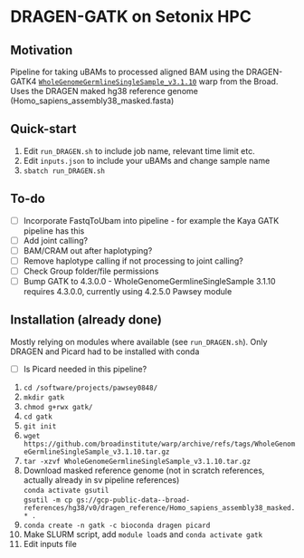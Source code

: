 # DRAGEN-GATK on Setonix HPC

## Motivation
Pipeline for taking uBAMs to processed aligned BAM using the DRAGEN-GATK4 [`WholeGenomeGermlineSingleSample_v3.1.10`](https://github.com/broadinstitute/warp/releases/tag/WholeGenomeGermlineSingleSample_v3.1.10) warp from the Broad. \
Uses the DRAGEN maked hg38 reference genome (Homo_sapiens_assembly38_masked.fasta)

## Quick-start
1. Edit `run_DRAGEN.sh` to include job name, relevant time limit etc.
2. Edit `inputs.json` to include your uBAMs and change sample name
3. `sbatch run_DRAGEN.sh`

## To-do
- [ ] Incorporate FastqToUbam into pipeline - for example the Kaya GATK pipeline has this
- [ ] Add joint calling?
- [ ] BAM/CRAM out after haplotyping?
- [ ] Remove haplotype calling if not processing to joint calling?
- [ ] Check Group folder/file permissions
- [ ] Bump GATK to 4.3.0.0 - WholeGenomeGermlineSingleSample 3.1.10 requires 4.3.0.0, currently using 4.2.5.0 Pawsey module
 
## Installation (already done)
Mostly relying on modules where available (see `run_DRAGEN.sh`). Only DRAGEN and Picard had to be installed with conda
- [ ] Is Picard needed in this pipeline?
1. `cd /software/projects/pawsey0848/`
2. `mkdir gatk`
3. `chmod g+rwx gatk/`
4. `cd gatk`
5. `git init`
5. `wget https://github.com/broadinstitute/warp/archive/refs/tags/WholeGenomeGermlineSingleSample_v3.1.10.tar.gz`
6. `tar -xzvf WholeGenomeGermlineSingleSample_v3.1.10.tar.gz`
7. Download masked reference genome (not in scratch references, actually already in sv pipeline references) \
    `conda activate gsutil` \
    `gsutil -m cp gs://gcp-public-data--broad-references/hg38/v0/dragen_reference/Homo_sapiens_assembly38_masked.* .`
9. `conda create -n gatk -c bioconda dragen picard`
10. Make SLURM script, add `module load`s and `conda activate gatk`
11. Edit inputs file
